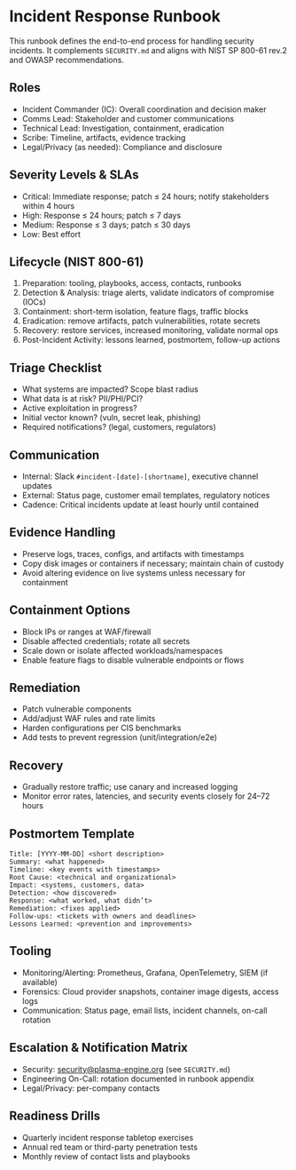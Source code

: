 # Incident Response Runbook

This runbook defines the end-to-end process for handling security incidents. It complements `SECURITY.md` and aligns with NIST SP 800-61 rev.2 and OWASP recommendations.

## Roles
- Incident Commander (IC): Overall coordination and decision maker
- Comms Lead: Stakeholder and customer communications
- Technical Lead: Investigation, containment, eradication
- Scribe: Timeline, artifacts, evidence tracking
- Legal/Privacy (as needed): Compliance and disclosure

## Severity Levels & SLAs
- Critical: Immediate response; patch ≤ 24 hours; notify stakeholders within 4 hours
- High: Response ≤ 24 hours; patch ≤ 7 days
- Medium: Response ≤ 3 days; patch ≤ 30 days
- Low: Best effort

## Lifecycle (NIST 800-61)
1. Preparation: tooling, playbooks, access, contacts, runbooks
2. Detection & Analysis: triage alerts, validate indicators of compromise (IOCs)
3. Containment: short-term isolation, feature flags, traffic blocks
4. Eradication: remove artifacts, patch vulnerabilities, rotate secrets
5. Recovery: restore services, increased monitoring, validate normal ops
6. Post-Incident Activity: lessons learned, postmortem, follow-up actions

## Triage Checklist
- What systems are impacted? Scope blast radius
- What data is at risk? PII/PHI/PCI?
- Active exploitation in progress?
- Initial vector known? (vuln, secret leak, phishing)
- Required notifications? (legal, customers, regulators)

## Communication
- Internal: Slack `#incident-[date]-[shortname]`, executive channel updates
- External: Status page, customer email templates, regulatory notices
- Cadence: Critical incidents update at least hourly until contained

## Evidence Handling
- Preserve logs, traces, configs, and artifacts with timestamps
- Copy disk images or containers if necessary; maintain chain of custody
- Avoid altering evidence on live systems unless necessary for containment

## Containment Options
- Block IPs or ranges at WAF/firewall
- Disable affected credentials; rotate all secrets
- Scale down or isolate affected workloads/namespaces
- Enable feature flags to disable vulnerable endpoints or flows

## Remediation
- Patch vulnerable components
- Add/adjust WAF rules and rate limits
- Harden configurations per CIS benchmarks
- Add tests to prevent regression (unit/integration/e2e)

## Recovery
- Gradually restore traffic; use canary and increased logging
- Monitor error rates, latencies, and security events closely for 24–72 hours

## Postmortem Template
```
Title: [YYYY-MM-DD] <short description>
Summary: <what happened>
Timeline: <key events with timestamps>
Root Cause: <technical and organizational>
Impact: <systems, customers, data>
Detection: <how discovered>
Response: <what worked, what didn’t>
Remediation: <fixes applied>
Follow-ups: <tickets with owners and deadlines>
Lessons Learned: <prevention and improvements>
```

## Tooling
- Monitoring/Alerting: Prometheus, Grafana, OpenTelemetry, SIEM (if available)
- Forensics: Cloud provider snapshots, container image digests, access logs
- Communication: Status page, email lists, incident channels, on-call rotation

## Escalation & Notification Matrix
- Security: security@plasma-engine.org (see `SECURITY.md`)
- Engineering On-Call: rotation documented in runbook appendix
- Legal/Privacy: per-company contacts

## Readiness Drills
- Quarterly incident response tabletop exercises
- Annual red team or third-party penetration tests
- Monthly review of contact lists and playbooks